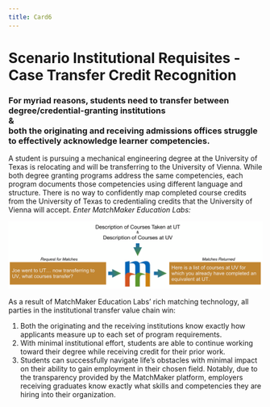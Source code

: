 ```yaml
---
title: Card6
---
```

# Scenario Institutional Requisites - Case Transfer Credit Recognition

### For myriad reasons, students need to transfer between degree/credential-granting institutions<br/>&<br/>both the originating and receiving admissions offices struggle to effectively acknowledge learner competencies.  

A student is pursuing a mechanical engineering degree at the University of Texas is relocating and will be transferring to the University of Vienna. While both degree granting programs address the same competencies, each program documents those competencies using different language and structure. There is no way to confidently map completed course credits from the University of Texas to credentialing credits that the University of Vienna will accept. *Enter MatchMaker Education Labs:*

![MatchMaker University Transfer Diagram](/mmassets/Uni-Transfer.svg)

As a result of MatchMaker Education Labs’ rich matching technology, all parties in the institutional transfer value chain win:

1. Both the originating and the receiving institutions know exactly how applicants measure up to each set of program requirements.
2. With minimal institutional effort, students are able to continue working toward their degree while receiving credit for their prior work.
3. Students can successfully navigate life’s obstacles with minimal impact on their ability to gain employment in their chosen field.  Notably, due to the transparency provided by the MatchMaker platform, employers receiving graduates know exactly what skills and competencies they are hiring into their organization.


